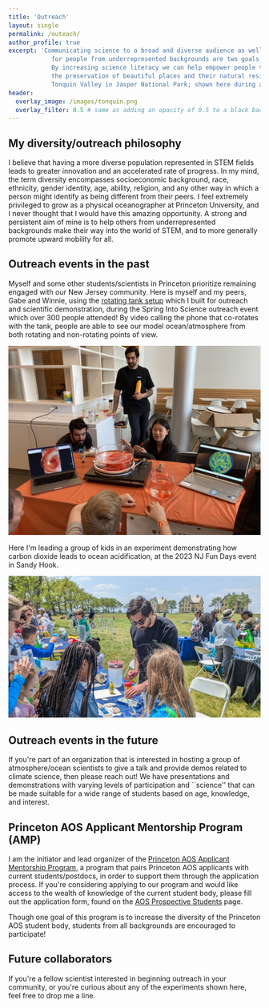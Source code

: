 ```yaml
---
title: 'Outreach'
layout: single
permalink: /outeach/
author_profile: true
excerpt: 'Communicating science to a broad and diverse audience as well as increasing upward mobility
			for people from underrepresented backgrounds are two goals which motivate me greatly.
			By increasing science literacy we can help empower people to make choices that lead to
			the preservation of beautiful places and their natural residents, such as the elk of
			Tonquin Valley in Jasper National Park; shown here during a 2018 backpacking trip.'
header:
  overlay_image: /images/tonquin.png
  overlay_filter: 0.5 # same as adding an opacity of 0.5 to a black background
---
```


## My diversity/outreach philosophy
I believe that having a more diverse population represented in STEM fields
leads to greater innovation and an accelerated rate of progress.
In my mind, the term diversity encompasses socioeconomic background, race, ethnicity,
gender identity, age, ability, religion, and any other way in which a person might identify
as being different from their peers.
I feel extremely privileged to grow as a physical oceanographer at Princeton University, and I never thought that
I would have this amazing opportunity.
A strong and persistent aim of mine is to help others from underrepresented backgrounds
make their way into the world of STEM, and to more generally promote upward mobility
for all.


## Outreach events in the past
Myself and some other students/scientists in Princeton prioritize remaining engaged
with our New Jersey community.
Here is myself and my peers, Gabe and Winnie, using the [rotating tank setup](https://mjclobo.github.io/projects/#diy-rotating-tank)
which I built for outreach and scientific demonstration, during the Spring Into Science outreach event
which over 300 people attended!
By video calling the phone that co-rotates with the tank, people are able to
see our model ocean/atmosphere from both rotating and non-rotating points of view.

![spring into science](/images/spring_into_science.jpg)


Here I'm leading a group of kids in an experiment demonstrating
how carbon dioxide leads to ocean acidification, at the 2023 NJ Fun Days event in Sandy Hook.

![NJ fun days](/images/nj_fun_days.jpg)



## Outreach events in the future
If you're part of an organization that is interested in
hosting a group of atmosphere/ocean scientists to give a talk and provide demos related
to climate science, then please reach out!
We have presentations and demonstrations with varying levels of
participation and ``science'' that can be made suitable for a wide range
of students based on age, knowledge, and interest.


## Princeton AOS Applicant Mentorship Program (AMP)
I am the initiator and lead organizer of the
[Princeton AOS Applicant Mentorship Program](https://docs.google.com/document/d/13bQ5t6RfVNGbuvoCEEOBeC2n9gDCuvR9CGK9l3dMXUo/edit),
a program that pairs Princeton AOS applicants with current students/postdocs, in order to support them through the
application process.
If you're considering applying to our program and would like access to the wealth of knowledge
of the current student body, please fill out the application form, found on the
[AOS Prospective Students](https://aos.princeton.edu/phd_program/prospective-students) page.

Though one goal of this program is to increase the diversity of the Princeton AOS student body,
students from all backgrounds are encouraged to participate!


## Future collaborators
If you're a fellow scientist interested in beginning outreach in your
community, or you're curious about any of the experiments shown here,
feel free to drop me a line.



